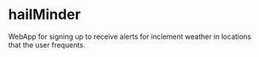 # hailMinder
WebApp for signing up to receive alerts for inclement weather in locations that the user frequents.
